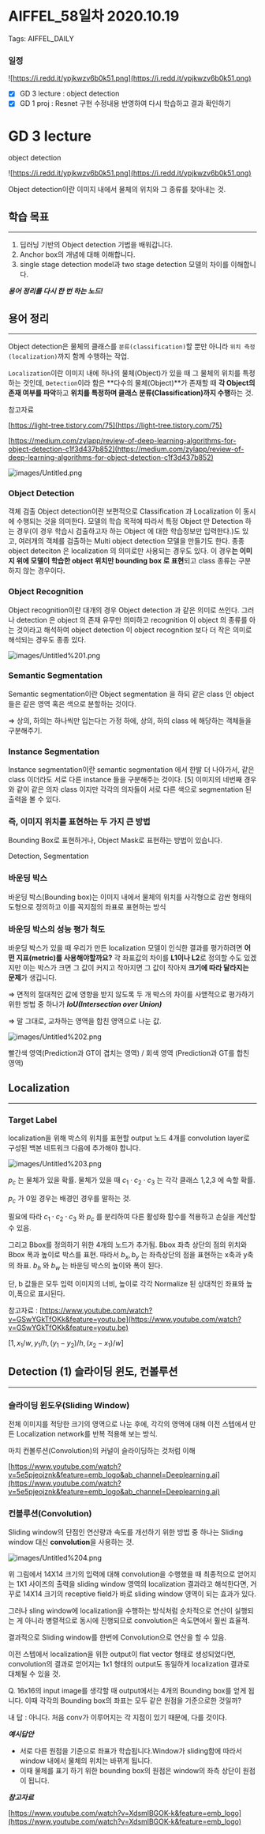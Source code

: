 # AIFFEL_58일차 2020.10.19

Tags: AIFFEL_DAILY

### 일정

![https://i.redd.it/ypjkwzv6b0k51.png](https://i.redd.it/ypjkwzv6b0k51.png)

- [x]  GD 3 lecture : object detection
- [x]  GD 1 proj : Resnet 구현 수정내용 반영하여 다시 학습하고 결과 확인하기

# GD 3 lecture

object detection

![https://i.redd.it/ypjkwzv6b0k51.png](https://i.redd.it/ypjkwzv6b0k51.png)

Object detection이란 이미지 내에서 물체의 위치와 그 종류를 찾아내는 것.

## **학습 목표**

---

1. 딥러닝 기반의 Object detection 기법을 배워갑니다.
2. Anchor box의 개념에 대해 이해합니다.
3. single stage detection model과 two stage detection 모델의 차이를 이해합니다.

***용어 정리를 다시 한 번 하는 노드!***

## 용어 정리

---

Object detection은 물체의 클래스를 `분류(classification)`할 뿐만 아니라 `위치 측정 (localization)`까지 함께 수행하는 작업.

`Localization`이란 이미지 내에 하나의 물체(Object)가 있을 때 그 물체의 위치를 특정하는 것인데, `Detection`이라 함은 **다수의 물체(Object)**가 존재할 때 **각 Object의 존재 여부를 파악**하고 **위치를 특정하며 클래스 분류(Classification)까지 수행**하는 것.

참고자료

[https://light-tree.tistory.com/75](https://light-tree.tistory.com/75)

[https://medium.com/zylapp/review-of-deep-learning-algorithms-for-object-detection-c1f3d437b852](https://medium.com/zylapp/review-of-deep-learning-algorithms-for-object-detection-c1f3d437b852)

![images/Untitled.png](images/Untitled.png)

### **Object Detection**

객체 검출 Object detection이란 보편적으로 Classification 과 Localization 이 동시에 수행되는 것을 의미한다. 모델의 학습 목적에 따라서 특정 Object 만 Detection 하는 경우(이 경우 학습시 검출하고자 하는 Object 에 대한 학습정보만 입력한다.)도 있고, 여러개의 객체를 검출하는 Multi object detection 모델을 만들기도 한다. 종종 object deteciton 은 localization 의 의미로만 사용되는 경우도 있다. 이 경우**는 이미지 위에 모델이 학습한 object 위치만 bounding box 로 표현**되고 class 종류는 구분하지 않는 경우이다.

### **Object Recognition**

Object recognition이란 대개의 경우 Object detection 과 같은 의미로 쓰인다. 그러나 detection 은 object 의 존재 유무만 의미하고 recognition 이 object 의 종류를 아는 것이라고 해석하여 object detection 이 object recognition 보다 더 작은 의미로 해석되는 경우도 종종 있다.

![images/Untitled%201.png](images/Untitled%201.png)

### **Semantic Segmentation**

Semantic segmentation이란 Object segmentation 을 하되 같은 class 인 object 들은 같은 영역 혹은 색으로 분할하는 것이다.

⇒ 상의, 하의는 하나씩만 입는다는 가정 하에, 상의, 하의 class 에 해당하는 객체들을 구분해주기.

### **Instance Segmentation**

Instance segmentation이란 semantic segmentation 에서 한발 더 나아가서, 같은 class 이더라도 서로 다른 instance 들을 구분해주는 것이다. [5] 이미지의 네번째 경우와 같이 같은 의자 class 이지만 각각의 의자들이 서로 다른 색으로 segmentation 된 출력을 볼 수 있다.

### 즉, 이미지 위치를 표현하는 두 가지 큰 방법

Bounding Box로 표현하거나, Object Mask로 표현하는 방법이 있습니다.

Detection, Segmentation

### 바운딩 박스

바운딩 박스(Bounding box)는 이미지 내에서 물체의 위치를 사각형으로 감싼 형태의 도형으로 정의하고 이를 꼭지점의 좌표로 표현하는 방식

### 바운딩 박스의 성능 평가 척도

바운딩 박스가 있을 때 우리가 만든 localization 모델이 인식한 결과를 평가하려면 **어떤 지표(metric)를 사용해야할까요?** 각 좌표값의 차이를 **L1이나 L2**로 정의할 수도 있겠지만 이는 박스가 크면 그 값이 커지고 작아지면 그 값이 작아져 **크기에 따라 달라지는 문제**가 생깁니다.

⇒ 면적의 절대적인 값에 영향을 받지 않도록 두 개 박스의 차이를 사앧적으로 평가하기 위한 방법 중 하나가  ***IoU(Intersection over Union)***

⇒ 말 그대로, 교차하는 영역을 합친 영역으로 나눈 값.

![images/Untitled%202.png](images/Untitled%202.png)

빨간색 영역(Prediction과 GT이 겹치는 영역) / 회색 영역 (Prediction과 GT를 합친 영역)

 

## Localization

---

### Target Label

localization을 위해 박스의 위치를 표현할 output 노드 4개를 convolution layer로 구성된 백본 네트워크 다음에 추가해야 합니다.

![images/Untitled%203.png](images/Untitled%203.png)

$p_c$ 는 물체가 있을 확률. 물체가 있을 때 $c_1 \cdot c_2 \cdot c_3$ 는 각각 클래스 1,2,3 에 속할 확률.

$p_c$ 가 0일 경우는 배경인 경우를 말하는 것.

필요에 따라 $c_1 \cdot c_2 \cdot c_3$ 와 $p_c$ 를 분리하여 다른 활성화 함수를 적용하고 손실을 계산할 수 있음.

그리고 Bbox를 정의하기 위한 4개의 노드가 추가됨. Bbox 좌측 상단의 점의 위치와 Bbox 폭과 높이로 박스를 표현. 따라서 $b_x,b_y$ 는 좌측상단의 점을 표현하는 x축과 y축의 좌표. $b_h$ 와 $b_w$ 는 바운딩 박스의 높이와 폭이 된다.

단, b 값들은 모두 입력 이미지의 너비, 높이로 각각 Normalize 된 상대적인 좌표와 높이,폭으로 표시된다.

참고자료 : [https://www.youtube.com/watch?v=GSwYGkTfOKk&feature=youtu.be](https://www.youtube.com/watch?v=GSwYGkTfOKk&feature=youtu.be)

$[1, x_1/w, y_1/h, (y_1-y_2)/h, (x_2-x_1)/w]$

## Detection (1) 슬라이딩 윈도, 컨볼루션

---

### 슬라이딩 윈도우(Sliding Window)

전체 이미지를 적당한 크기의 영역으로 나눈 후에, 각각의 영역에 대해 이전 스텝에서 만든 Localization network를 반복 적용해 보는 방식.

마치 컨볼루션(Convolution)의 커널이 슬라이딩하는 것처럼 이해

[https://www.youtube.com/watch?v=5e5pjeojznk&feature=emb_logo&ab_channel=Deeplearning.ai](https://www.youtube.com/watch?v=5e5pjeojznk&feature=emb_logo&ab_channel=Deeplearning.ai)

### 컨볼루션(Convolution)

Sliding window의 단점인 연산량과 속도를 개선하기 위한 방법 중 하나는 Sliding window 대신 **convolution**을 사용하는 것.

![images/Untitled%204.png](images/Untitled%204.png)

위 그림에서 14X14 크기의 입력에 대해 convolution을 수행했을 때 최종적으로 얻어지는 1X1 사이즈의 출력을 sliding window 영역의 localization 결과라고 해석한다면, 거꾸로 14X14 크기의 receptive field가 바로 sliding window 영역이 되는 효과가 있다.

그러나 sling window에 localization을 수행하는 방식처럼 순차적으로 연산이 실행되는 게 아니라 병렬적으로 동시에 진행되므로 convolution은 속도면에서 훨씬 효율적.

결과적으로 Sliding window를 한번에 Convolution으로 연산을 할 수 있음.

이전 스텝에서 localization을 위한 output이 flat vector 형태로 생성되었다면, convolution의 결과로 얻어지는 1x1 형태의 output도 동일하게 localization 결과로 대체될 수 있을 것.

Q. 16x16의 input image를 생각할 때 output에서는 4개의 Bounding box를 얻게 됩니다. 이때 각각의 Bounding box의 좌표는 모두 같은 원점을 기준으로한 것일까?

내 답 : 아니다. 처음 conv가 이루어지는 각 지점이 있기 때문에, 다를 것이다.

***예시답안***

- 서로 다른 원점을 기준으로 좌표가 학습됩니다.Window가 sliding함에 따라서 window 내에서 물체의 위치는 바뀌게 됩니다.
- 이때 물체를 표기 하기 위한 bounding box의 원점은 window의 좌측 상단이 원점이 됩니다.

***참고자료***

[https://www.youtube.com/watch?v=XdsmlBGOK-k&feature=emb_logo](https://www.youtube.com/watch?v=XdsmlBGOK-k&feature=emb_logo)